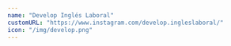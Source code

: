 ```yaml
---
name: "Develop Inglés Laboral"
customURL: "https://www.instagram.com/develop.ingleslaboral/"
icon: "/img/develop.png"
---
```

